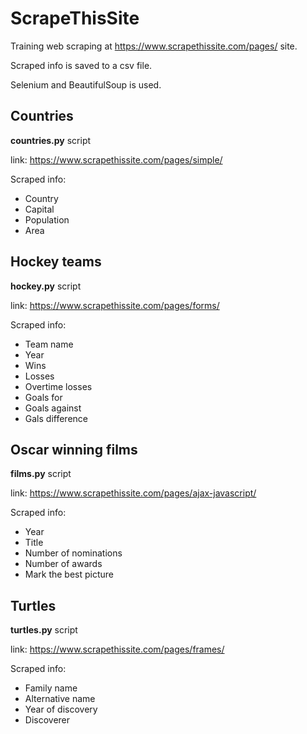 # ScrapeThisSite

Training web scraping at https://www.scrapethissite.com/pages/ site.

Scraped info is saved to a csv file.

Selenium and BeautifulSoup is used.

## Countries
**countries.py** script

link: https://www.scrapethissite.com/pages/simple/

Scraped info:
- Country
- Capital
- Population
- Area

## Hockey teams
**hockey.py** script

link: https://www.scrapethissite.com/pages/forms/

Scraped info:
- Team name
- Year
- Wins
- Losses
- Overtime losses
- Goals for
- Goals against
- Gals difference

## Oscar winning films
**films.py** script

link: https://www.scrapethissite.com/pages/ajax-javascript/

Scraped info:
- Year
- Title
- Number of nominations
- Number of awards
- Mark the best picture

## Turtles
**turtles.py** script

link: https://www.scrapethissite.com/pages/frames/

Scraped info:
- Family name
- Alternative name
- Year of discovery
- Discoverer